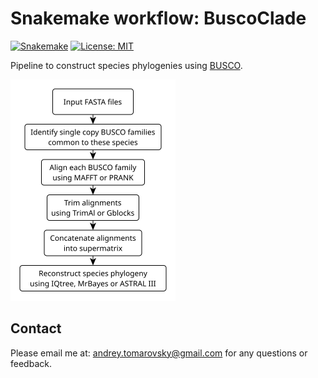 # Snakemake workflow: BuscoClade

[![Snakemake](https://img.shields.io/badge/snakemake-≥6.1.0-brightgreen.svg)](https://snakemake.github.io)
[![License: MIT](https://img.shields.io/badge/License-MIT-yellow.svg)](https://opensource.org/licenses/MIT) 

Pipeline to construct species phylogenies using [BUSCO](https://busco.ezlab.org/).

![BuscoPhylo pipeline](./pipeline.png)

## Contact

Please email me at: <andrey.tomarovsky@gmail.com> for any questions or feedback.

